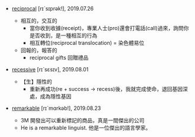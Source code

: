 - [reciprocal](https://tw.dictionary.search.yahoo.com/search?p=reciprocal) [rɪˋsɪprək!], 2019.07.26
  - 相互的，交互的
    - 當你收到收據(receipt)，專業人士(pro)還會打電話(call)過來，詢問你是否收到，是一種相互的行為
    - 相互轉位(reciprocal translocation) = 染色體易位
  - 回報的，報答的
    - reciprocal gifts 回贈禮品
    
- [recessive](https://tw.dictionary.search.yahoo.com/search?p=recessive) [rɪˋsɛsɪv], 2019.08.01
  - 【生】隱性的
    - 重新再成功(re + success -> recess)後，我就完成使命，退回基因深處，成為隱性基因
    
- [remarkable](https://tw.dictionary.search.yahoo.com/search?p=remarkable) [rɪˋmɑrkəb!], 2019.08.23
  - 3M 開發出可以重新標記的商品，真是一間傑出的公司
  - He is a remarkable linguist. 他是一位傑出的語言學家。

